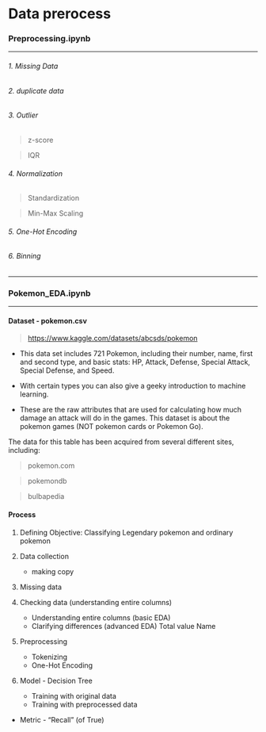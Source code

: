 # Data prerocess

### Preprocessing.ipynb

* * *

###### 1. Missing Data

###### 2. duplicate data

###### 3. Outlier

> z-score

> IQR

###### 4. Normalization

> Standardization

> Min-Max Scaling

###### 5. One-Hot Encoding

###### 6. Binning

* * *

### Pokemon_EDA.ipynb

* * *

#### Dataset - pokemon.csv

> https://www.kaggle.com/datasets/abcsds/pokemon

* This data set includes 721 Pokemon, including their number, name, first and second type, and basic stats: HP, Attack, Defense, Special Attack, Special Defense, and Speed.

* With certain types you can also give a geeky introduction to machine learning.

* These are the raw attributes that are used for calculating how much damage an attack will do in the games. This dataset is about the pokemon games (NOT pokemon cards or Pokemon Go).

The data for this table has been acquired from several different sites, including:

> pokemon.com

> pokemondb

> bulbapedia

#### Process

1. Defining Objective: Classifying Legendary pokemon and ordinary pokemon

2. Data collection
    - making copy

3. Missing data

4. Checking data (understanding entire columns)
    - Understanding entire columns (basic EDA)
    - Clarifying differences (advanced EDA)
          Total value
          Name

5. Preprocessing
    - Tokenizing
    - One-Hot Encoding

6. Model - Decision Tree
    - Training with original data
    - Training with preprocessed data

* Metric - “Recall” (of True)
